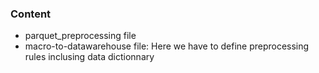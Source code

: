 ### Content

* parquet_preprocessing file
* macro-to-datawarehouse file: Here we have to define preprocessing rules inclusing data dictionnary
